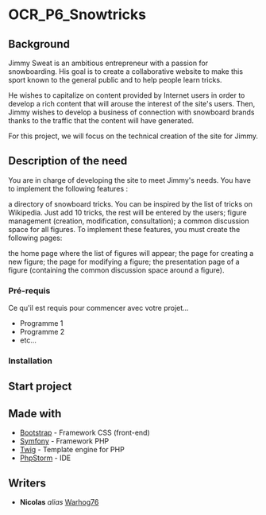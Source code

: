 # OCR_P6_Snowtricks

## Background
Jimmy Sweat is an ambitious entrepreneur with a passion for snowboarding. His goal is to create a collaborative website to make this sport known to the general public and to help people learn tricks.

He wishes to capitalize on content provided by Internet users in order to develop a rich content that will arouse the interest of the site's users. Then, Jimmy wishes to develop a business of connection with snowboard brands thanks to the traffic that the content will have generated.

For this project, we will focus on the technical creation of the site for Jimmy.

## Description of the need
You are in charge of developing the site to meet Jimmy's needs. You have to implement the following features :

a directory of snowboard tricks. You can be inspired by the list of tricks on Wikipedia. Just add 10 tricks, the rest will be entered by the users;
figure management (creation, modification, consultation);
a common discussion space for all figures.
To implement these features, you must create the following pages:

the home page where the list of figures will appear;
the page for creating a new figure;
the page for modifying a figure;
the presentation page of a figure (containing the common discussion space around a figure).

### Pré-requis

Ce qu'il est requis pour commencer avec votre projet...

- Programme 1
- Programme 2
- etc...

### Installation


## Start project


## Made with
* [Bootstrap](http://materializecss.com) - Framework CSS (front-end)
* [Symfony](https://symfony.com/) - Framework PHP
* [Twig](https://twig.symfony.com/) - Template engine for PHP
* [PhpStorm](https://www.jetbrains.com/fr-fr/phpstorm/) - IDE

## Writers
* **Nicolas** _alias_ [Warhog76](https://github.com/warhog76)
